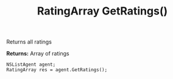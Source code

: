 ﻿---
uid: crmscript_ref_NSListAgent_GetRatings
title: RatingArray GetRatings()
intellisense: NSListAgent.GetRatings
keywords: NSListAgent, GetRatings
so.topic: reference
---

Returns all ratings


**Returns:** Array of ratings

```crmscript
NSListAgent agent;
RatingArray res = agent.GetRatings();
```

